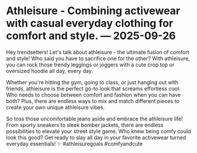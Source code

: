 # Athleisure - Combining activewear with casual everyday clothing for comfort and style. — 2025-09-26

Hey trendsetters! Let's talk about athleisure - the ultimate fusion of comfort and style! Who said you have to sacrifice one for the other? With athleisure, you can rock those trendy leggings or joggers with a cute crop top or oversized hoodie all day, every day. 

Whether you're hitting the gym, going to class, or just hanging out with friends, athleisure is the perfect go-to look that screams effortless cool. Who needs to choose between comfort and fashion when you can have both? Plus, there are endless ways to mix and match different pieces to create your own unique athleisure vibes.

So toss those uncomfortable jeans aside and embrace the athleisure life! From sporty sneakers to sleek bomber jackets, there are endless possibilities to elevate your street style game. Who knew being comfy could look this good? Get ready to slay all day in your favorite activewear turned everyday essentials! ✨ #athleisuregoals #comfyandcute